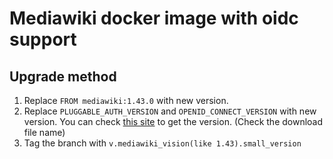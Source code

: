 # Mediawiki docker image with oidc support

## Upgrade method

1. Replace `FROM mediawiki:1.43.0` with new version.
2. Replace `PLUGGABLE_AUTH_VERSION` and `OPENID_CONNECT_VERSION` with new version. You can check [this site](https://www.mediawiki.org/wiki/Extension:OpenID_Connect) to get the version. (Check the download file name)
3. Tag the branch with `v.mediawiki_vision(like 1.43).small_version`
